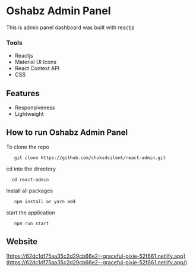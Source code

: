 # Oshabz Admin Panel

This is admin panel dashboard was built with reactjs

### Tools
* Reactjs
* Material UI Icons
* React Context API
* CSS

## Features

* Responsiveness
* Lightweight

## How to run Oshabz Admin Panel
To clone the repo
 ``` 
    git clone https://github.com/chuksdsilent/react-admin.git 
```
 cd into the directory 
 ```  
   cd react-admin
```
Install all packages
 ```
    npm install or yarn add
```
start the application
 ``` 
    npm run start 
```
## Website

[https://62dc1df75aa35c2d29cb66e2--graceful-pixie-52f661.netlify.app](https://62dc1df75aa35c2d29cb66e2--graceful-pixie-52f661.netlify.app/)
